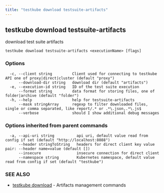```yaml
---
title: "testkube download testsuite-artifacts"
---
```

## testkube download testsuite-artifacts

download test suite artifacts

```
testkube download testsuite-artifacts <executionName> [flags]
```

### Options

```
  -c, --client string         Client used for connecting to testkube API one of proxy|direct|cluster (default "proxy")
      --download-dir string   download dir (default "artifacts")
  -e, --execution-id string   ID of the test suite execution
      --format string         data format for storing files, one of folder|archive (default "folder")
  -h, --help                  help for testsuite-artifacts
      --mask stringArray      regexp to filter downloaded files, single or comma separated, like report/.* or .*\.json,.*\.js$
      --verbose               should I show additional debug messages
```

### Options inherited from parent commands

```
  -a, --api-uri string          api uri, default value read from config if set (default "http://localhost:8088")
      --header stringToString   headers for direct client key value pair: --header name=value (default [])
      --insecure                insecure connection for direct client
      --namespace string        Kubernetes namespace, default value read from config if set (default "testkube")
```

### SEE ALSO

* [testkube download](testkube_download.md)	 - Artifacts management commands

